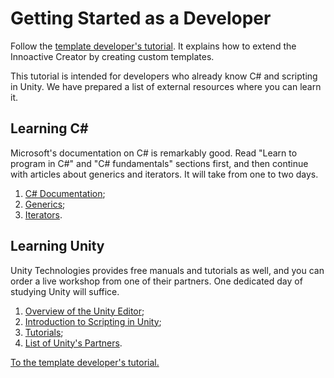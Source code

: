# Getting Started as a Developer

Follow the [template developer's tutorial](../developer/index.md). It explains how to extend the Innoactive Creator by creating custom templates.

This tutorial is intended for developers who already know C# and scripting in Unity. We have prepared a list of external resources where you can learn it.

## Learning C#

Microsoft's documentation on C# is remarkably good. Read "Learn to program in C#" and "C# fundamentals" sections first, and then continue with articles about generics and iterators. It will take from one to two days.

1. [C# Documentation](https://docs.microsoft.com/en-us/dotnet/csharp/);
1. [Generics](https://docs.microsoft.com/en-us/dotnet/csharp/programming-guide/generics/);
1. [Iterators](https://docs.microsoft.com/en-us/dotnet/csharp/programming-guide/concepts/iterators).

## Learning Unity

Unity Technologies provides free manuals and tutorials as well, and you can order a live workshop from one of their partners. One dedicated day of studying Unity will suffice.

1. [Overview of the Unity Editor](https://docs.unity3d.com/2018.4/Documentation/Manual/UnityOverview.html);
1. [Introduction to Scripting in Unity](https://docs.unity3d.com/2018.4/Documentation/Manual/ScriptingSection.html);
1. [Tutorials](https://learn.unity.com/course/getting-started-with-unity);
1. [List of Unity's Partners](https://unity.com/learn/live-training-workshops).

[To the template developer's tutorial.](../developer/index.md)